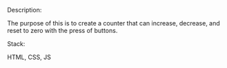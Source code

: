 Description:

The purpose of this is to create a counter that can increase, decrease, and reset to zero with the press of buttons.

Stack:

HTML, CSS, JS
